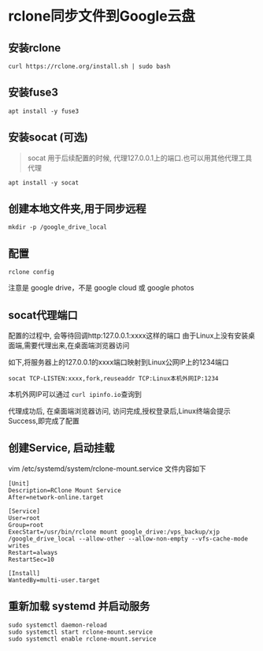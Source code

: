 # rclone同步文件到Google云盘

## 安装rclone
```
curl https://rclone.org/install.sh | sudo bash
```

## 安装fuse3
```
apt install -y fuse3
```

## 安装socat (可选)
> socat 用于后续配置的时候, 代理127.0.0.1上的端口.也可以用其他代理工具代理
```
apt install -y socat 
```

## 创建本地文件夹,用于同步远程
```
mkdir -p /google_drive_local
```

## 配置
```
rclone config
```
注意是 google drive，不是 google cloud 或 google photos


## socat代理端口
配置的过程中, 会等待回调http:127.0.0.1:xxxx这样的端口
由于Linux上没有安装桌面端,需要代理出来,在桌面端浏览器访问

如下,将服务器上的127.0.0.1的xxxx端口映射到Linux公网IP上的1234端口
```
socat TCP-LISTEN:xxxx,fork,reuseaddr TCP:Linux本机外网IP:1234
```
本机外网IP可以通过 ```curl ipinfo.io```查询到

代理成功后, 在桌面端浏览器访问, 访问完成,授权登录后,Linux终端会提示Success,即完成了配置

## 创建Service, 启动挂载
vim /etc/systemd/system/rclone-mount.service 文件内容如下
```
[Unit]
Description=RClone Mount Service
After=network-online.target

[Service]
User=root
Group=root
ExecStart=/usr/bin/rclone mount google_drive:/vps_backup/xjp /google_drive_local --allow-other --allow-non-empty --vfs-cache-mode writes
Restart=always
RestartSec=10

[Install]
WantedBy=multi-user.target
```

## 重新加载 systemd 并启动服务
```
sudo systemctl daemon-reload
sudo systemctl start rclone-mount.service
sudo systemctl enable rclone-mount.service
```

